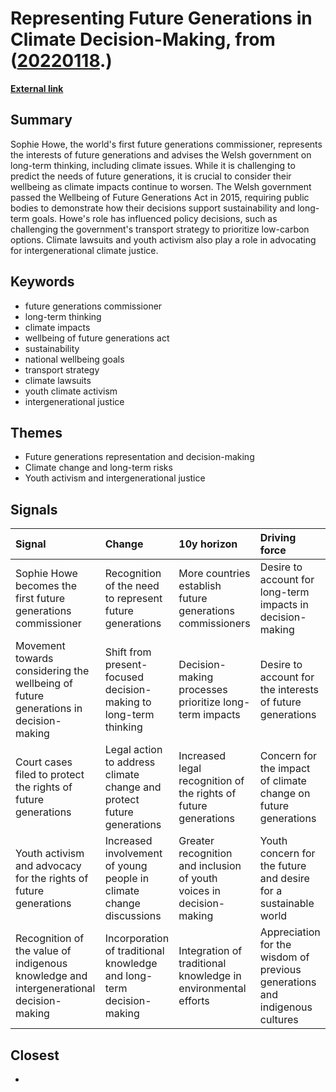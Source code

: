 # __Representing Future Generations in Climate Decision-Making__, from ([20220118](https://kghosh.substack.com/p/20220118).)

__[External link](https://www.bbc.com/future/article/20230215-should-future-generations-have-climate-rights?utm_source=substack&utm_medium=email)__



## Summary

Sophie Howe, the world's first future generations commissioner, represents the interests of future generations and advises the Welsh government on long-term thinking, including climate issues. While it is challenging to predict the needs of future generations, it is crucial to consider their wellbeing as climate impacts continue to worsen. The Welsh government passed the Wellbeing of Future Generations Act in 2015, requiring public bodies to demonstrate how their decisions support sustainability and long-term goals. Howe's role has influenced policy decisions, such as challenging the government's transport strategy to prioritize low-carbon options. Climate lawsuits and youth activism also play a role in advocating for intergenerational climate justice.

## Keywords

* future generations commissioner
* long-term thinking
* climate impacts
* wellbeing of future generations act
* sustainability
* national wellbeing goals
* transport strategy
* climate lawsuits
* youth climate activism
* intergenerational justice

## Themes

* Future generations representation and decision-making
* Climate change and long-term risks
* Youth activism and intergenerational justice

## Signals

| Signal                                                                                 | Change                                                                | 10y horizon                                                          | Driving force                                                               |
|:---------------------------------------------------------------------------------------|:----------------------------------------------------------------------|:---------------------------------------------------------------------|:----------------------------------------------------------------------------|
| Sophie Howe becomes the first future generations commissioner                          | Recognition of the need to represent future generations               | More countries establish future generations commissioners            | Desire to account for long-term impacts in decision-making                  |
| Movement towards considering the wellbeing of future generations in decision-making    | Shift from present-focused decision-making to long-term thinking      | Decision-making processes prioritize long-term impacts               | Desire to account for the interests of future generations                   |
| Court cases filed to protect the rights of future generations                          | Legal action to address climate change and protect future generations | Increased legal recognition of the rights of future generations      | Concern for the impact of climate change on future generations              |
| Youth activism and advocacy for the rights of future generations                       | Increased involvement of young people in climate change discussions   | Greater recognition and inclusion of youth voices in decision-making | Youth concern for the future and desire for a sustainable world             |
| Recognition of the value of indigenous knowledge and intergenerational decision-making | Incorporation of traditional knowledge and long-term decision-making  | Integration of traditional knowledge in environmental efforts        | Appreciation for the wisdom of previous generations and indigenous cultures |

## Closest

* 